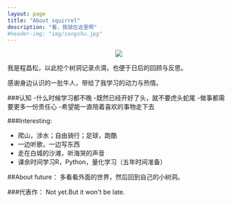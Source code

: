 ```yaml
---
layout: page
title: "About squirrel"
description: "看，我就在这里啊"
#header-img: "img/songshu.jpg"
---
```


<center>
    <p><img src="https://github.com/squirrelmaster/squirrelmaster.github.io/master/img/songshu.jpg" align="center"></p>
</center>


我是程昌松，以此挖个树洞记录点滴，也便于日后的回顾与反思。

感谢身边认识的一批牛人，带给了我学习的动力与热情。



###认知
-什么时候学习都不晚
-既然已经开好了头，就不要虎头蛇尾
-做事都需要更多一份责任心
-希望能一直陪着喜欢的事物走下去





###Interesting:


- 爬山，涉水；自由骑行；足球，跑酷
- 一边听歌，一边写东西
- 走在白城的沙滩，听海哭的声音
- 课余时间学习R，Python，量化学习（五年时间准备）

##About future：
多看看外面的世界，然后回到自己的小树洞。


###代表作：
Not yet.But it won't be late.





